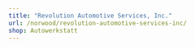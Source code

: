 ```yaml
---
title: "Revolution Automotive Services, Inc."
url: /norwood/revolution-automotive-services-inc/
shop: Autowerkstatt
---
```

